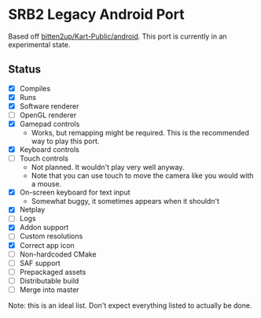 # SRB2 Legacy Android Port

Based off [bitten2up/Kart-Public/android](https://github.com/bitten2up/Kart-Public/tree/android). This port is currently in an experimental state.

## Status

- [x] Compiles
- [x] Runs
- [x] Software renderer
- [ ] OpenGL renderer
- [x] Gamepad controls
     - Works, but remapping might be required. This is the recommended way to play this port.
- [x] Keyboard controls
- [ ] Touch controls
     - Not planned. It wouldn't play very well anyway.
     - Note that you can use touch to move the camera like you would with a mouse.
- [x] On-screen keyboard for text input
     - Somewhat buggy, it sometimes appears when it shouldn't
- [x] Netplay
- [ ] Logs
- [x] Addon support
- [ ] Custom resolutions
- [x] Correct app icon
- [ ] Non-hardcoded CMake
- [ ] SAF support
- [ ] Prepackaged assets
- [ ] Distributable build
- [ ] Merge into master

Note: this is an ideal list. Don't expect everything listed to actually be done.
